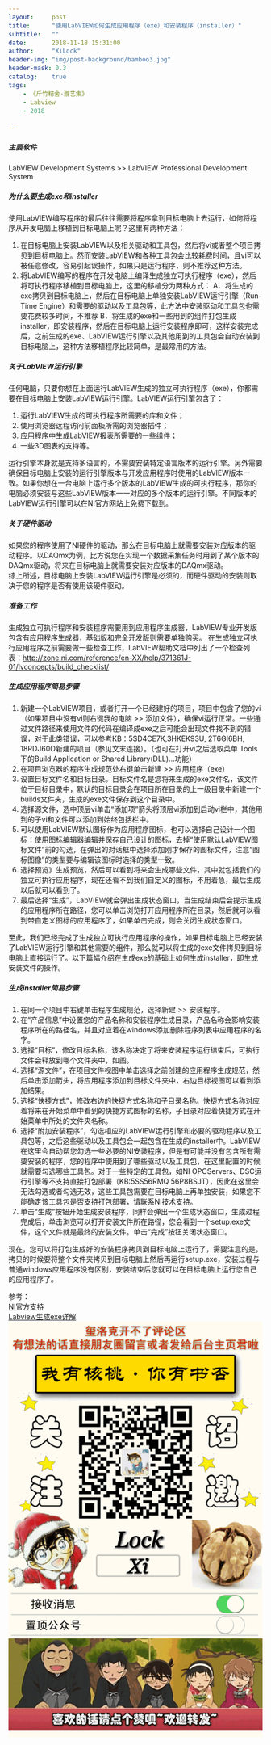 ```yaml
---
layout:     post
title:      "使用LabVIEW如何生成应用程序（exe）和安装程序（installer）"
subtitle:   ""
date:       2018-11-18 15:31:00
author:     "XiLock"
header-img: "img/post-background/bamboo3.jpg"
header-mask: 0.3
catalog:    true
tags:
    - 《斤竹精舍·游艺集》
    - Labview
    - 2018

---
```

##### 主要软件
LabVIEW Development Systems >> LabVIEW Professional Development System  

##### 为什么要生成exe和installer  
使用LabVIEW编写程序的最后往往需要将程序拿到目标电脑上去运行，如何将程序从开发电脑上移植到目标电脑上呢？这里有两种方法：
1. 在目标电脑上安装LabVIEW以及相关驱动和工具包，然后将vi或者整个项目拷贝到目标电脑上。然而安装LabVIEW和各种工具包会比较耗费时间，且vi可以被任意修改，容易引起误操作，如果只是运行程序，则不推荐这种方法。
2. 将LabVIEW编写的程序在开发电脑上编译生成独立可执行程序（exe），然后将可执行程序移植到目标电脑上，这里的移植分为两种方式：
A．将生成的exe拷贝到目标电脑上，然后在目标电脑上单独安装LabVIEW运行引擎（Run-Time Engine）和需要的驱动以及工具包等，此方法中安装驱动和工具包也需要花费较多时间，不推荐
B．将生成的exe和一些用到的组件打包生成installer，即安装程序，然后在目标电脑上运行安装程序即可，这样安装完成后，之前生成的exe、LabVIEW运行引擎以及其他用到的工具包会自动安装到目标电脑上，这种方法移植程序比较简单，是最常用的方法。

##### 关于LabVIEW运行引擎
任何电脑，只要你想在上面运行LabVIEW生成的独立可执行程序（exe），你都需要在目标电脑上安装LabVIEW运行引擎。LabVIEW运行引擎包含了：
1. 运行LabVIEW生成的可执行程序所需要的库和文件；
2. 使用浏览器远程访问前面板所需的浏览器插件；
3. 应用程序中生成LabVIEW报表所需要的一些组件；
4. 一些3D图表的支持等。

运行引擎本身就是支持多语言的，不需要安装特定语言版本的运行引擎。另外需要确保目标电脑上安装的运行引擎版本与开发应用程序时使用的LabVIEW版本一致。如果你想在一台电脑上运行多个版本的LabVIEW生成的可执行程序，那你的电脑必须安装与这些LabVIEW版本一一对应的多个版本的运行引擎。不同版本的LabVIEW运行引擎可以在NI官方网站上免费下载到。

##### 关于硬件驱动
如果您的程序使用了NI硬件的驱动，那么在目标电脑上就需要安装对应版本的驱动程序。以DAQmx为例，比方说您在实现一个数据采集任务时用到了某个版本的DAQmx驱动，将来在目标电脑上就需要安装对应版本的DAQmx驱动。  
综上所述，目标电脑上安装LabVIEW运行引擎是必须的，而硬件驱动的安装则取决于您的程序是否有使用该硬件驱动。

##### 准备工作
生成独立可执行程序和安装程序需要用到应用程序生成器，LabVIEW专业开发版包含有应用程序生成器，基础版和完全开发版则需要单独购买。
在生成独立可执行应用程序之前需要做一些检查工作，LabVIEW帮助文档中列出了一个检查列表：http://zone.ni.com/reference/en-XX/help/371361J-01/lvconcepts/build_checklist/

##### 生成应用程序简易步骤
1. 新建一个LabVIEW项目，或者打开一个已经建好的项目，项目中包含了您的vi（如果项目中没有vi则右键我的电脑 >> 添加文件），确保vi运行正常。一些通过文件路径来使用文件的代码在编译成exe之后可能会出现文件找不到的错误，对于此类错误，可以参考KB：5SD4CE7K,3HKEK93U, 2T6GI6BH, 18RDJ60O新建的项目（参见文末连接）。（也可在打开vi之后选取菜单 Tools下的Build Application or Shared Library(DLL)…功能）
2. 在项目浏览器的程序生成规范处右键单击新建 >> 应用程序（exe）
3. 设置目标文件名和目标目录。目标文件名是您将来生成的exe文件名，该文件位于目标目录中，默认的目标目录会在项目所在目录的上一级目录中新建一个builds文件夹，生成的exe文件保存到这个目录中。
4. 选择源文件，选中顶层vi单击“添加项”箭头将顶层vi添加到启动vi栏中，其他用到的子vi和文件可以添加到始终包括栏中。
5. 可以使用LabVIEW默认图标作为应用程序图标，也可以选择自己设计一个图标：使用图标编辑器编辑并保存自己设计的图标，去掉“使用默认LabVIEW图标文件”前的勾选，在弹出的对话框中选择添加刚才保存的图标文件，注意“图标图像”的类型要与编辑该图标时选择的类型一致。
6. 选择预览》生成预览，然后可以看到将来会生成哪些文件，其中就包括我们的独立可执行应用程序，现在还看不到我们自定义的图标，不用着急，最后生成以后就可以看到了。
7. 最后选择“生成”，LabVIEW就会弹出生成状态窗口，当生成结束后会提示生成的应用程序所在路径，您可以单击浏览打开应用程序所在目录，然后就可以看到带自定义图标的应用程序了，如果单击完成，则会关闭生成状态窗口。

至此，我们已经完成了生成独立可执行应用程序的操作，如果目标电脑上已经安装了LabVIEW运行引擎和其他需要的组件，那么就可以将生成的exe文件拷贝到目标电脑上直接运行了。以下篇幅介绍在生成exe的基础上如何生成installer，即生成安装文件的操作。

##### 生成installer简易步骤
1. 在同一个项目中右键单击程序生成规范，选择新建 >> 安装程序。
2. 在“产品信息”中设置您的产品名称和安装程序生成目录，产品名称会影响安装程序所在的路径名，并且对应着在windows添加删除程序列表中应用程序的名字。
3. 选择“目标”，修改目标名称，该名称决定了将来安装程序运行结束后，可执行文件会释放到哪个文件夹中，如图。
4. 选择“源文件”，在项目文件视图中单击选择之前创建的应用程序生成规范，然后单击添加箭头，将应用程序添加到目标文件夹中，右边目标视图可以看到添加结果。
5. 选择“快捷方式”，修改右边的快捷方式名称和子目录名称。快捷方式名称对应着将来在开始菜单中看到的快捷方式图标的名称，子目录对应着快捷方式在开始菜单中所处的文件夹名称。
6. 选择“附加安装程序”，勾选相应的LabVIEW运行引擎和必要的驱动程序以及工具包等，之后这些驱动以及工具包会一起包含在生成的installer中。LabVIEW在这里会自动帮您勾选一些必要的NI安装程序，但是有可能并没有包含所有需要安装的程序，您的程序中使用到了哪些驱动以及工具包，在这里配置的时候就需要勾选哪些工具包。对于一些特定的工具包，如NI OPCServers、DSC运行引擎等不支持直接打包部署（KB:5SS56RMQ  56P8BSJT），因此在这里会无法勾选或者勾选无效，这些工具包需要在目标电脑上再单独安装，如果您不能确定该工具包是否支持打包部署，请联系NI技术支持。
7. 单击“生成”按钮开始生成安装程序，同样会弹出一个生成状态窗口，生成过程完成后，单击浏览可以打开安装文件所在路径，您会看到一个setup.exe文件，这个文件就是最终的安装文件。单击“完成”按钮关闭状态窗口。

现在，您可以将打包生成好的安装程序拷贝到目标电脑上运行了，需要注意的是，拷贝的时候要将整个文件夹拷贝到目标电脑上然后再运行setup.exe，安装过程与普通windows应用程序没有区别，安装结束后您就可以在目标电脑上运行您自己的应用程序了。

参考：  
[NI官方支持](http://digital.ni.com/public.nsf/allkb/71E3E59409E3433386257AEC003EA34D)  
[Labview生成exe详解](http://www.eefocus.com/data/06-11/23_1162404681/File/LabVIEW%20turn%20to%20exe.pdf)
![](/img/wc-tail.GIF)
